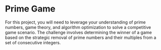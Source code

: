 # Prime Game

For this project, you will need to leverage your understanding of prime numbers,
game theory, and algorithm optimization to solve a competitive game scenario.
The challenge involves determining the winner of a game based on the strategic
removal of prime numbers and their multiples from a set of consecutive integers.
